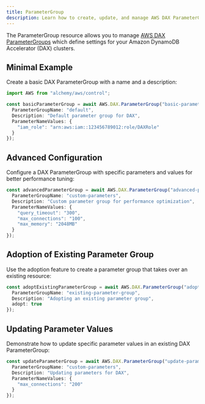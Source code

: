 ```yaml
---
title: ParameterGroup
description: Learn how to create, update, and manage AWS DAX ParameterGroups using Alchemy Cloud Control.
---
```



The ParameterGroup resource allows you to manage [AWS DAX ParameterGroups](https://docs.aws.amazon.com/dax/latest/userguide/) which define settings for your Amazon DynamoDB Accelerator (DAX) clusters.

## Minimal Example

Create a basic DAX ParameterGroup with a name and a description:

```ts
import AWS from "alchemy/aws/control";

const basicParameterGroup = await AWS.DAX.ParameterGroup("basic-parameter-group", {
  ParameterGroupName: "default",
  Description: "Default parameter group for DAX",
  ParameterNameValues: {
    "iam_role": "arn:aws:iam::123456789012:role/DAXRole"
  }
});
```

## Advanced Configuration

Configure a DAX ParameterGroup with specific parameters and values for better performance tuning:

```ts
const advancedParameterGroup = await AWS.DAX.ParameterGroup("advanced-parameter-group", {
  ParameterGroupName: "custom-parameters",
  Description: "Custom parameter group for performance optimization",
  ParameterNameValues: {
    "query_timeout": "300",
    "max_connections": "100",
    "max_memory": "2048MB"
  }
});
```

## Adoption of Existing Parameter Group

Use the adoption feature to create a parameter group that takes over an existing resource:

```ts
const adoptExistingParameterGroup = await AWS.DAX.ParameterGroup("adopt-existing-parameter-group", {
  ParameterGroupName: "existing-parameter-group",
  Description: "Adopting an existing parameter group",
  adopt: true
});
```

## Updating Parameter Values

Demonstrate how to update specific parameter values in an existing DAX ParameterGroup:

```ts
const updateParameterGroup = await AWS.DAX.ParameterGroup("update-parameter-group", {
  ParameterGroupName: "custom-parameters",
  Description: "Updating parameters for DAX",
  ParameterNameValues: {
    "max_connections": "200"
  }
});
```
